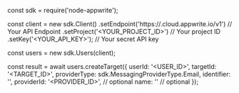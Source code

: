 const sdk = require('node-appwrite');

const client = new sdk.Client()
    .setEndpoint('https://<REGION>.cloud.appwrite.io/v1') // Your API Endpoint
    .setProject('<YOUR_PROJECT_ID>') // Your project ID
    .setKey('<YOUR_API_KEY>'); // Your secret API key

const users = new sdk.Users(client);

const result = await users.createTarget({
    userId: '<USER_ID>',
    targetId: '<TARGET_ID>',
    providerType: sdk.MessagingProviderType.Email,
    identifier: '<IDENTIFIER>',
    providerId: '<PROVIDER_ID>', // optional
    name: '<NAME>' // optional
});
